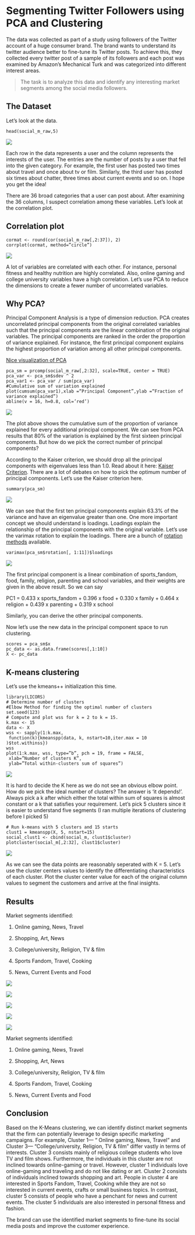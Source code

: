 
# Segmenting Twitter Followers using PCA and Clustering

The data was collected as part of a study using followers of the Twitter account of a huge consumer brand. The brand wants to understand its twitter audience better to fine-tune its Twitter posts. To achieve this, they collected every twitter post of a sample of its followers and each post was examined by Amazon’s Mechanical Turk and was categorized into different interest areas.
>  The task is to analyze this data and identify any interesting market segments among the social media followers.

## The Dataset

Let’s look at the data.

    head(social_m_raw,5)

![](https://cdn-images-1.medium.com/max/2050/1*v4g7I-nOBK0KpbgEMa9x1Q.png)


Each row in the data represents a user and the column represents the interests of the user. The entries are the number of posts by a user that fell into the given category. For example, the first user has posted two times about travel and once about tv or film. Similarly, the third user has posted six times about chatter, three times about current events and so on. I hope you get the idea!

There are 36 broad categories that a user can post about. After examining the 36 columns, I suspect correlation among these variables. Let’s look at the correlation plot.

## Correlation plot

    cormat <- round(cor(social_m_raw[,2:37]), 2)
    corrplot(cormat, method=”circle”)

![](https://cdn-images-1.medium.com/max/2688/1*K7XSQsnuczU5an1VU-f_yw.png)

A lot of variables are correlated with each other. For instance, personal fitness and healthy nutrition are highly correlated. Also, online gaming and college university variables have a high correlation. Let’s use PCA to reduce the dimensions to create a fewer number of uncorrelated variables.

## Why PCA? 

Principal Component Analysis is a type of dimension reduction. PCA creates uncorrelated principal components from the original correlated variables such that the principal components are the linear combination of the original variables. The principal components are ranked in the order the proportion of variance explained. For instance, the first principal component explains the highest proportion of variation among all other principal components.

[Nice visualization of PCA](http://setosa.io/ev/principal-component-analysis/)

    
    pca_sm = prcomp(social_m_raw[,2:32], scale=TRUE, center = TRUE)
    pca_var <- pca_sm$sdev ^ 2
    pca_var1 <- pca_var / sum(pca_var)
    #Cumulative sum of variation explained
    plot(cumsum(pca_var1),xlab =“Principal Component”,ylab =“Fraction of variance explained”)
    abline(v = 16, h=0.8, col=’red’)

![](https://cdn-images-1.medium.com/max/2688/1*KTD_zvZB-C-0I7XG9yVHgg.png)

The plot above shows the cumulative sum of the proportion of variance explained for every additional principal component. We can see from PCA results that 80% of the variation is explained by the first sixteen principal components. But how do we pick the correct number of principal components?

According to the Kaiser criterion, we should drop all the principal components with eigenvalues less than 1.0. Read about it here: [Kaiser Criterion](https://en.wikipedia.org/wiki/Factor_analysis#Older_methods). There are a lot of debates on how to pick the optimum number of principal components. Let’s use the Kaiser criterion here.

    
    summary(pca_sm)
    

![](https://cdn-images-1.medium.com/max/2000/1*TV4B8VEWUL5D-QcKnZp2Vg.png)

We can see that the first ten principal components explain 63.3% of the variance and have an eigenvalue greater than one. One more important concept we should understand is loadings. Loadings explain the relationship of the principal components with the original variable. Let’s use the varimax rotation to explain the loadings. There are a bunch of [rotation methods]([https://www.ibm.com/support/knowledgecenter/en/SSLVMB_23.0.0/spss/base/idh_fact_rot.html](https://www.ibm.com/support/knowledgecenter/en/SSLVMB_23.0.0/spss/base/idh_fact_rot.html)) available.

    
    varimax(pca_sm$rotation[, 1:11])$loadings

![](https://cdn-images-1.medium.com/max/2000/1*ChdK4f1XKX5CHrzfryDx1w.png)

The first principal component is a linear combination of sports_fandom, food, family, religion, parenting and school variables, and their weights are given in the above result. So we can say

PC1 = 0.433 x sports_fandom + 0.396 x food + 0.330 x family + 0.464 x religion + 0.439 x parenting + 0.319 x school

Similarly, you can derive the other principal components.

Now let’s use the new data in the principal component space to run clustering.

    
    scores = pca_sm$x
    pc_data <- as.data.frame(scores[,1:10])
    X <- pc_data
    

## K-means clustering 

Let’s use the kmeans++ initialization this time.

    
    library(LICORS)
    # Determine number of clusters
    #Elbow Method for finding the optimal number of clusters
    set.seed(123)
    # Compute and plot wss for k = 2 to k = 15.
    k.max <- 15
    data <- X 
    wss <- sapply(1:k.max, 
     function(k){kmeanspp(data, k, nstart=10,iter.max = 10 )$tot.withinss})
    wss
    plot(1:k.max, wss, type=”b”, pch = 19, frame = FALSE, 
     xlab=”Number of clusters K”,
     ylab=”Total within-clusters sum of squares”)
    

![](https://cdn-images-1.medium.com/max/2688/1*DrKbgzRDBV401IlDuJ9J1A.png)


It is hard to decide the K here as we do not see an obvious elbow point. How do we pick the ideal number of clusters? The answer is ‘it depends!’. Always pick a k after which either the total within sum of squares is almost constant or a k that satisfies your requirement. Let’s pick 5 clusters since it is easier to understand five segments (I ran multiple iterations of clustering before I picked 5)

    
    # Run k-means with 5 clusters and 15 starts
    clust1 = kmeanspp(X, 5, nstart=15)
    social_clust1 <- cbind(social_m, clust1$cluster)
    plotcluster(social_m[,2:32], clust1$cluster)

![](https://cdn-images-1.medium.com/max/2688/1*i6egDyek3Z2SBY4_E-UAdA.png)

As we can see the data points are reasonably seperated with K = 5. Let’s use the cluster centers values to identify the differentiating characteristics of each cluster. Plot the cluster center value for each of the original column values to segment the customers and arrive at the final insights. 

## Results

Market segments identified:

1. Online gaming, News, Travel

1. Shopping, Art, News

1. College/university, Religion, TV & film

1. Sports Fandom, Travel, Cooking

1. News, Current Events and Food

![](https://cdn-images-1.medium.com/max/2000/1*3DUCo5PXU5f9qLW0w8W6ew.png)

![](https://cdn-images-1.medium.com/max/2000/1*b8QSoe8jYYpfX3ppW7wPiw.png)

![](https://cdn-images-1.medium.com/max/2000/1*yyzFtLp-idoZXxAV9AVNAA.png)

![](https://cdn-images-1.medium.com/max/2000/1*2LLdo-YNohwCzxW7Rn-o3g.png)



![](https://cdn-images-1.medium.com/max/2000/1*gJ2RB1TdhXuFkx9WODQjMw.png)

Market segments identified:

1. Online gaming, News, Travel

1. Shopping, Art, News

1. College/university, Religion, TV & film

1. Sports Fandom, Travel, Cooking

1. News, Current Events and Food

## Conclusion

Based on the K-Means clustering, we can identify distinct market segments that the firm can potentially leverage to design specific marketing campaigns. For example, Cluster 1— “ Online gaming, News, Travel” and Cluster 3— “College/university, Religion, TV & film” differ vastly in terms of interests. Cluster 3 consists mainly of religious college students who love TV and film shows. Furthermore, the individuals in this cluster are not inclined towards online-gaming or travel. However, cluster 1 individuals love online-gaming and traveling and do not like dating or art. Cluster 2 consists of individuals inclined towards shopping and art. People in cluster 4 are interested in Sports Fandom, Travel, Cooking while they are not so interested in current events, crafts or small business topics. In contrast, cluster 5 consists of people who have a penchant for news and current events. The cluster 5 individuals are also interested in personal fitness and fashion.

The brand can use the identified market segments to fine-tune its social media posts and improve the customer experience. 


